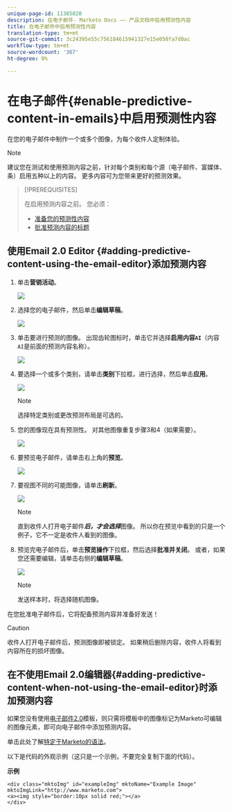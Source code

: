 ```yaml
---
unique-page-id: 11385020
description: 在电子邮件- Marketo Docs —— 产品文档中启用预测性内容
title: 在电子邮件中启用预测性内容
translation-type: tm+mt
source-git-commit: 3c24395e55c756184615941327e15e050fa7d0ac
workflow-type: tm+mt
source-wordcount: '367'
ht-degree: 0%

---
```



# 在电子邮件{#enable-predictive-content-in-emails}中启用预测性内容

在您的电子邮件中制作一个或多个图像，为每个收件人定制体验。

>[!NOTE]
>
>建议您在测试和使用预测内容之前，针对每个类别和每个源（电子邮件、富媒体、条）启用五种以上的内容。 更多内容可为您带来更好的预测效果。

>[!PREREQUISITES]
>
>在启用预测内容之前。 您必须：
>
>* [准备您的预测性内容](/help/marketo/product-docs/predictive-content/working-with-predictive-content/edit-predictive-content-for-emails.md)
>* [批准预测内容的标题](/help/marketo/product-docs/predictive-content/working-with-all-content/approve-a-title-for-predictive-content.md)


## 使用Email 2.0 Editor {#adding-predictive-content-using-the-email-editor}添加预测内容

1. 单击&#x200B;**营销活动**。

   ![](assets/one.png)

1. 选择您的电子邮件，然后单击&#x200B;**编辑草稿**。

   ![](assets/two.png)

1. 单击要进行预测的图像。 出现齿轮图标时，单击它并选择&#x200B;**启用内容`AI`**（内容`AI`是前面的预测内容名称）。

   ![](assets/three.png)

1. 要选择一个或多个类别，请单击&#x200B;**类别**&#x200B;下拉框，进行选择，然后单击&#x200B;**应用**。

   ![](assets/four.png)

   >[!NOTE]
   >
   >选择特定类别或更改预测布局是可选的。

1. 您的图像现在具有预测性。 对其他图像重复步骤3和4（如果需要）。

   ![](assets/five.png)

1. 要预览电子邮件，请单击右上角的&#x200B;**预览**。

   ![](assets/six.png)

1. 要视图不同的可能图像，请单击&#x200B;**刷新**。

   ![](assets/seven.png)

   >[!NOTE]
   >
   >直到收件人打开电子邮件&#x200B;_**后，才会选择**_&#x200B;图像。 所以你在预览中看到的只是一个例子，它不一定是收件人看到的图像。

1. 预览完电子邮件后，单击&#x200B;**预览操作**&#x200B;下拉框，然后选择&#x200B;**批准并关闭**。 或者，如果您还需要编辑，请单击右侧的&#x200B;**编辑草稿**。

   ![](assets/eight.png)

   >[!NOTE]
   >
   >发送样本时，将选择随机图像。

在您批准电子邮件后，它将配备预测内容并准备好发送！

>[!CAUTION]
>
>收件人打开电子邮件后，预测图像即被锁定。 如果稍后删除内容，收件人将看到内容所在的损坏图像。

## 在不使用Email 2.0编辑器{#adding-predictive-content-when-not-using-the-email-editor}时添加预测内容

如果您没有使用[电子邮件2.0](/help/marketo/product-docs/email-marketing/general/email-editor-2/email-editor-v2-0-overview.md)模板，则只需将模板中的图像标记为Marketo可编辑的图像元素，即可向电子邮件中添加预测内容。

单击此处了解[特定于Marketo的语法](/help/marketo/product-docs/email-marketing/general/email-editor-2/email-template-syntax.md#elements)。

以下是代码的外观示例（这只是一个示例，不要完全复制下面的代码）。

**示例**

```example
<div class="mktoImg" id="exampleImg" mktoName="Example Image" mktoImgLink="http://www.marketo.com">  
<a><img style="border:10px solid red;"></a>  
</div>
```
